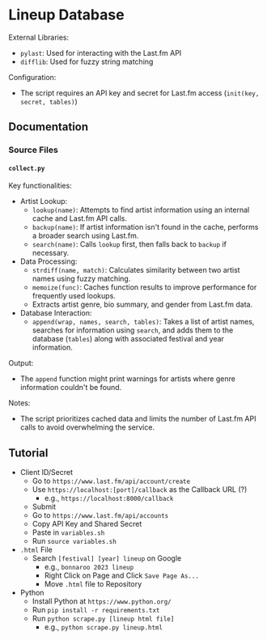 # Lineup Database
External Libraries:
- `pylast`: Used for interacting with the Last.fm API
- `difflib`: Used for fuzzy string matching

Configuration:
- The script requires an API key and secret for Last.fm access (`init(key, secret, tables)`)

## Documentation
### Source Files
#### `collect.py`
Key functionalities:
- Artist Lookup:
  - `lookup(name)`: Attempts to find artist information using an internal cache and Last.fm API calls.
  - `backup(name)`: If artist information isn't found in the cache, performs a broader search using Last.fm.
  - `search(name)`: Calls `lookup` first, then falls back to `backup` if necessary.
- Data Processing:
  - `strdiff(name, match)`: Calculates similarity between two artist names using fuzzy matching.
  - `memoize(func)`: Caches function results to improve performance for frequently used lookups.
  - Extracts artist genre, bio summary, and gender from Last.fm data.
- Database Interaction:
  - `append(wrap, names, search, tables)`: Takes a list of artist names, searches for information using `search`, and adds them to the database (`tables`) along with associated festival and year information.

Output:
  - The `append` function might print warnings for artists where genre information couldn't be found.

Notes:
  - The script prioritizes cached data and limits the number of Last.fm API calls to avoid overwhelming the service.


## Tutorial
- Client ID/Secret
  - Go to `https://www.last.fm/api/account/create`
  - Use `https://localhost:[port]/callback` as the Callback URL (?)
    - e.g., `https://localhost:8000/callback`
  - Submit
  - Go to `https://www.last.fm/api/accounts`
  - Copy API Key and Shared Secret
  - Paste in `variables.sh`
  - Run `source variables.sh`
- `.html` File
  - Search `[festival] [year] lineup` on Google
    - e.g., `bonnaroo 2023 lineup`
    - Right Click on Page and Click `Save Page As...`
    - Move `.html` file to Repository
- Python
  - Install Python at `https://www.python.org/`
  - Run `pip install -r requirements.txt`
  - Run `python scrape.py [lineup html file]`
    - e.g., `python scrape.py lineup.html`
